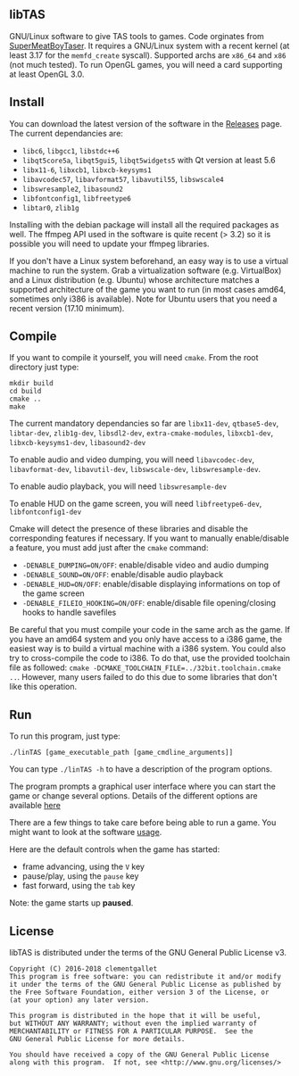 ## libTAS

GNU/Linux software to give TAS tools to games. Code orginates from [SuperMeatBoyTaser](https://github.com/DeathlyDeep/SuperMeatBoyTaser). It requires a GNU/Linux system with a recent kernel (at least 3.17 for the `memfd_create` syscall). Supported archs are `x86_64` and `x86` (not much tested). To run OpenGL games, you will need a card supporting at least OpenGL 3.0.

## Install

You can download the latest version of the software in the [Releases](https://github.com/clementgallet/libTAS/releases) page. The current dependancies are:

* `libc6`, `libgcc1`, `libstdc++6`
* `libqt5core5a`, `libqt5gui5`, `libqt5widgets5` with Qt version at least 5.6
* `libx11-6`, `libxcb1`, `libxcb-keysyms1`
* `libavcodec57`, `libavformat57`, `libavutil55`, `libswscale4`
* `libswresample2`, `libasound2`
* `libfontconfig1`, `libfreetype6`
* `libtar0`, `zlib1g`

Installing with the debian package will install all the required packages as well. The ffmpeg API used in the software is quite recent (> 3.2) so it is possible you will need to update your ffmpeg libraries.

If you don't have a Linux system beforehand, an easy way is to use a virtual machine to run the system. Grab a virtualization software (e.g. VirtualBox) and a Linux distribution (e.g. Ubuntu) whose architecture matches a supported architecture of the game you want to run (in most cases amd64, sometimes only i386 is available). Note for Ubuntu users that you need a recent version (17.10 minimum).

## Compile

If you want to compile it yourself, you will need `cmake`. From the root directory just type:

    mkdir build
    cd build
    cmake ..
    make

The current mandatory dependancies so far are `libx11-dev`, `qtbase5-dev`, `libtar-dev`, `zlib1g-dev`, `libsdl2-dev`, `extra-cmake-modules`, `libxcb1-dev`, `libxcb-keysyms1-dev`, `libasound2-dev`

To enable audio and video dumping, you will need `libavcodec-dev`, `libavformat-dev`, `libavutil-dev`, `libswscale-dev`, `libswresample-dev`.

To enable audio playback, you will need `libswresample-dev`

To enable HUD on the game screen, you will need `libfreetype6-dev`, `libfontconfig1-dev`

Cmake will detect the presence of these libraries and disable the corresponding features if necessary.
If you want to manually enable/disable a feature, you must add just after the `cmake` command:

- `-DENABLE_DUMPING=ON/OFF`: enable/disable video and audio dumping
- `-DENABLE_SOUND=ON/OFF`: enable/disable audio playback
- `-DENABLE_HUD=ON/OFF`: enable/disable displaying informations on top of the game screen
- `-DENABLE_FILEIO_HOOKING=ON/OFF`: enable/disable file opening/closing hooks to handle savefiles

Be careful that you must compile your code in the same arch as the game. If you have an amd64 system and you only have access to a i386 game, the easiest way is to build a virtual machine with a i386 system. You could also try to cross-compile the code to i386. To do that, use the provided toolchain file as followed: `cmake -DCMAKE_TOOLCHAIN_FILE=../32bit.toolchain.cmake ..`. However, many users failed to do this due to some libraries that don't like this operation.

## Run

To run this program, just type:

    ./linTAS [game_executable_path [game_cmdline_arguments]]

You can type `./linTAS -h` to have a description of the program options.

The program prompts a graphical user interface where you can start the game or change several options. Details of the different options are available [here](https://github.com/clementgallet/libTAS/wiki/Menu-Options)

There are a few things to take care before being able to run a game. You might want to look at the software [usage](https://github.com/clementgallet/libTAS/wiki/Usage).

Here are the default controls when the game has started:

- frame advancing, using the `V` key
- pause/play, using the `pause` key
- fast forward, using the `tab` key

Note: the game starts up **paused**.

## License

libTAS is distributed under the terms of the GNU General Public License v3.

    Copyright (C) 2016-2018 clementgallet
    This program is free software: you can redistribute it and/or modify
    it under the terms of the GNU General Public License as published by
    the Free Software Foundation, either version 3 of the License, or
    (at your option) any later version.

    This program is distributed in the hope that it will be useful,
    but WITHOUT ANY WARRANTY; without even the implied warranty of
    MERCHANTABILITY or FITNESS FOR A PARTICULAR PURPOSE.  See the
    GNU General Public License for more details.

    You should have received a copy of the GNU General Public License
    along with this program.  If not, see <http://www.gnu.org/licenses/>
